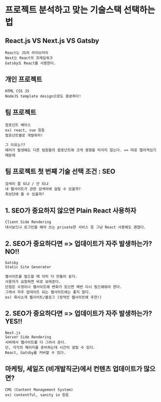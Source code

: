 # 프로젝트 분석하고 맞는 기술스택 선택하는 법

## React.js VS Next.js VS Gatsby

```
React는 JS의 라이브러리
Next는 React의 프레임워크
Gatsby도 React를 사용한다.
```

## 개인 프로젝트

```
HTML CSS JS 
NodeJS template design으로도 충분하다!
```

## 팀 프로젝트

```
컴포넌트 베이스
ex) react, vue 등등
컴포넌트별로 개발하자!

그 이유는??
에러가 발생해도 다른 팀원들의 컴포넌트에 크게 영향을 미치지 않는다. => 따로 떨어져있기 때문에
```

## 팀 프로젝트 첫 번째 기술 선택 조건 : SEO

```
검색이 잘 되냐 / 안 되냐
내 웹사이트가 관련 검색어에 걸릴 수 있을까? 
최상단에 뜰 수 있을까?
```

## 1. SEO가 중요하지 않으면 Plain React 사용하자

```
Client Side Rendering
대시보드나 로그인을 해야 쓰는 private한 서비스 등 그냥 React 사용해도 괜찮다.
```

## 2. SEO가 중요하다면 => 업데이트가 자주 발생하는가? NO!!

```
Gatsby
Static Site Generator

웹사이트를 빌드할 때 이미 다 만들어 둔다.
사용자가 요청하면 바로 보여준다.
단점은 수정이나 웹사이트에 변화가 있으면 매번 다시 빌드해줘야 한다.
그래서 자주 업데이트 되는 웹사이트에는 좋지 않다. 
ex) 회사소개 웹사이트/블로그 (정적인 웹사이트에 추천!)
```

## 2. SEO가 중요하다면 => 업데이트가 자주 발생하는가? YES!!

```
Next.js
Server Side Rendering
서버에서 웹사이트를 다 그려서 준다.
단, 각각의 페이지를 준비하는데 시간이 걸릴 수 있다.
React, Gatsby를 커버할 수 있다.
```

## 마케팅, 세일즈 (비개발직군)에서 컨텐츠 업데이트가 많으면?

```
CMS (Content Management System)
ex) contentful, sanity io 등등
```

